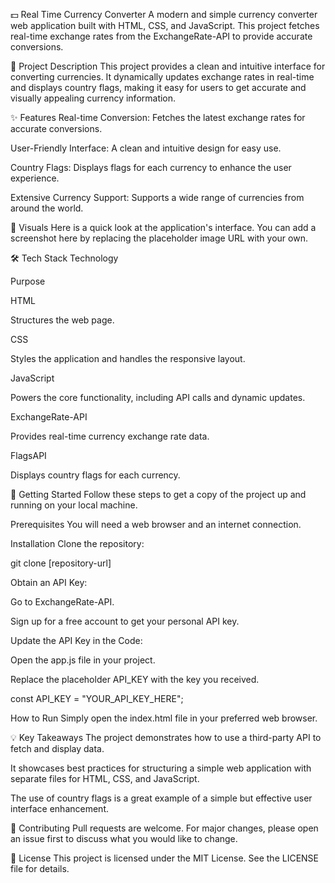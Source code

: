 💵 Real Time Currency Converter
A modern and simple currency converter web application built with HTML, CSS, and JavaScript. This project fetches real-time exchange rates from the ExchangeRate-API to provide accurate conversions.

🧠 Project Description
This project provides a clean and intuitive interface for converting currencies. It dynamically updates exchange rates in real-time and displays country flags, making it easy for users to get accurate and visually appealing currency information.

✨ Features
Real-time Conversion: Fetches the latest exchange rates for accurate conversions.

User-Friendly Interface: A clean and intuitive design for easy use.

Country Flags: Displays flags for each currency to enhance the user experience.

Extensive Currency Support: Supports a wide range of currencies from around the world.

📸 Visuals
Here is a quick look at the application's interface. You can add a screenshot here by replacing the placeholder image URL with your own.

🛠️ Tech Stack
Technology

Purpose

HTML

Structures the web page.

CSS

Styles the application and handles the responsive layout.

JavaScript

Powers the core functionality, including API calls and dynamic updates.

ExchangeRate-API

Provides real-time currency exchange rate data.

FlagsAPI

Displays country flags for each currency.

🚀 Getting Started
Follow these steps to get a copy of the project up and running on your local machine.

Prerequisites
You will need a web browser and an internet connection.

Installation
Clone the repository:

git clone [repository-url]

Obtain an API Key:

Go to ExchangeRate-API.

Sign up for a free account to get your personal API key.

Update the API Key in the Code:

Open the app.js file in your project.

Replace the placeholder API_KEY with the key you received.

const API_KEY = "YOUR_API_KEY_HERE";

How to Run
Simply open the index.html file in your preferred web browser.

💡 Key Takeaways
The project demonstrates how to use a third-party API to fetch and display data.

It showcases best practices for structuring a simple web application with separate files for HTML, CSS, and JavaScript.

The use of country flags is a great example of a simple but effective user interface enhancement.

🤝 Contributing
Pull requests are welcome. For major changes, please open an issue first to discuss what you would like to change.

📄 License
This project is licensed under the MIT License. See the LICENSE file for details.